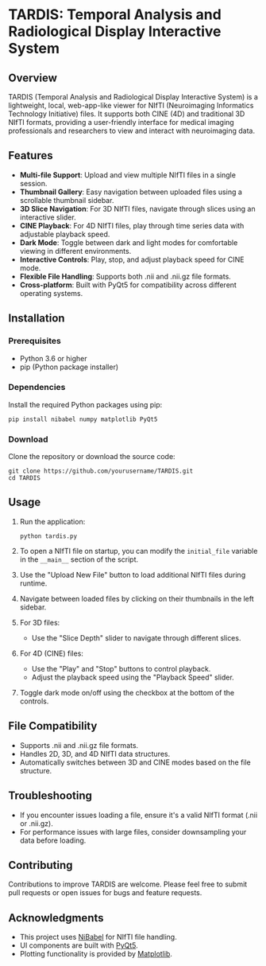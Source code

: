 # TARDIS: Temporal Analysis and Radiological Display Interactive System

## Overview

TARDIS (Temporal Analysis and Radiological Display Interactive System) is a lightweight, local, web-app-like viewer for NIfTI (Neuroimaging Informatics Technology Initiative) files. It supports both CINE (4D) and traditional 3D NIfTI formats, providing a user-friendly interface for medical imaging professionals and researchers to view and interact with neuroimaging data.

## Features

- **Multi-file Support**: Upload and view multiple NIfTI files in a single session.
- **Thumbnail Gallery**: Easy navigation between uploaded files using a scrollable thumbnail sidebar.
- **3D Slice Navigation**: For 3D NIfTI files, navigate through slices using an interactive slider.
- **CINE Playback**: For 4D NIfTI files, play through time series data with adjustable playback speed.
- **Dark Mode**: Toggle between dark and light modes for comfortable viewing in different environments.
- **Interactive Controls**: Play, stop, and adjust playback speed for CINE mode.
- **Flexible File Handling**: Supports both .nii and .nii.gz file formats.
- **Cross-platform**: Built with PyQt5 for compatibility across different operating systems.

## Installation

### Prerequisites

- Python 3.6 or higher
- pip (Python package installer)

### Dependencies

Install the required Python packages using pip:

```
pip install nibabel numpy matplotlib PyQt5
```

### Download

Clone the repository or download the source code:

```
git clone https://github.com/yourusername/TARDIS.git
cd TARDIS
```

## Usage

1. Run the application:
   ```
   python tardis.py
   ```

2. To open a NIfTI file on startup, you can modify the `initial_file` variable in the `__main__` section of the script.

3. Use the "Upload New File" button to load additional NIfTI files during runtime.

4. Navigate between loaded files by clicking on their thumbnails in the left sidebar.

5. For 3D files:
   - Use the "Slice Depth" slider to navigate through different slices.

6. For 4D (CINE) files:
   - Use the "Play" and "Stop" buttons to control playback.
   - Adjust the playback speed using the "Playback Speed" slider.

7. Toggle dark mode on/off using the checkbox at the bottom of the controls.

## File Compatibility

- Supports .nii and .nii.gz file formats.
- Handles 2D, 3D, and 4D NIfTI data structures.
- Automatically switches between 3D and CINE modes based on the file structure.

## Troubleshooting

- If you encounter issues loading a file, ensure it's a valid NIfTI format (.nii or .nii.gz).
- For performance issues with large files, consider downsampling your data before loading.

## Contributing

Contributions to improve TARDIS are welcome. Please feel free to submit pull requests or open issues for bugs and feature requests.

## Acknowledgments

- This project uses [NiBabel](https://nipy.org/nibabel/) for NIfTI file handling.
- UI components are built with [PyQt5](https://www.riverbankcomputing.com/software/pyqt/).
- Plotting functionality is provided by [Matplotlib](https://matplotlib.org/).
